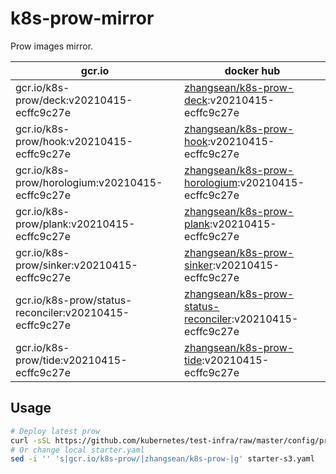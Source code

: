 # k8s-prow-mirror

Prow images mirror.

gcr.io | docker hub
---|---
gcr.io/k8s-prow/deck:v20210415-ecffc9c27e | [zhangsean/k8s-prow-deck](https://hub.docker.com/r/zhangsean/k8s-prow-deck):v20210415-ecffc9c27e
gcr.io/k8s-prow/hook:v20210415-ecffc9c27e | [zhangsean/k8s-prow-hook](https://hub.docker.com/r/zhangsean/k8s-prow-hook):v20210415-ecffc9c27e
gcr.io/k8s-prow/horologium:v20210415-ecffc9c27e | [zhangsean/k8s-prow-horologium](https://hub.docker.com/r/zhangsean/k8s-prow-horologium):v20210415-ecffc9c27e
gcr.io/k8s-prow/plank:v20210415-ecffc9c27e | [zhangsean/k8s-prow-plank](https://hub.docker.com/r/zhangsean/k8s-prow-plank):v20210415-ecffc9c27e
gcr.io/k8s-prow/sinker:v20210415-ecffc9c27e | [zhangsean/k8s-prow-sinker](https://hub.docker.com/r/zhangsean/k8s-prow-sinker):v20210415-ecffc9c27e
gcr.io/k8s-prow/status-reconciler:v20210415-ecffc9c27e | [zhangsean/k8s-prow-status-reconciler](https://hub.docker.com/r/zhangsean/k8s-prow-status-reconciler):v20210415-ecffc9c27e
gcr.io/k8s-prow/tide:v20210415-ecffc9c27e | [zhangsean/k8s-prow-tide](https://hub.docker.com/r/zhangsean/k8s-prow-tide):v20210415-ecffc9c27e

## Usage

```bash
# Deploy latest prow
curl -sSL https://github.com/kubernetes/test-infra/raw/master/config/prow/cluster/starter-s3.yaml | sed 's|gcr.io/k8s-prow/|zhangsean/k8s-prow-|g' | kubectl apply -f -
# Or change local starter.yaml
sed -i '' 's|gcr.io/k8s-prow/|zhangsean/k8s-prow-|g' starter-s3.yaml
```
